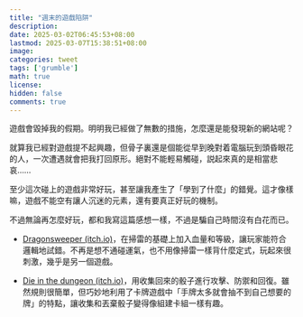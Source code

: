 ```yaml
---
title: "週末的遊戲陷阱"
description: 
date: 2025-03-02T06:45:53+08:00
lastmod: 2025-03-07T15:38:51+08:00
image: 
categories: tweet
tags: ['grumble']
math: true
license: 
hidden: false
comments: true
---
```


遊戲會毀掉我的假期。明明我已經做了無數的措施，怎麼還是能發現新的網站呢？

就算我已經對遊戲提不起興趣，但骨子裏還是個能從早到晚對着電腦玩到頭昏眼花的人，一次遭遇就會把我打回原形。絕對不能輕易觸碰，説起來真的是相當悲哀……

至少這次碰上的遊戲非常好玩，甚至讓我產生了「學到了什麼」的錯覺。這才像樣嘛，遊戲不能空有讓人沉迷的元素，還有要真正好玩的機制。

不過無論再怎麼好玩，都和我寫這篇感想一樣，不過是騙自己時間沒有白花而已。

- [Dragonsweeper (itch.io)](https://danielben.itch.io/dragonsweeper)，在掃雷的基礎上加入血量和等級，讓玩家能符合邏輯地試錯。不再是想不通碰運氣，也不用像掃雷一樣背什麼定式，玩起來很刺激，幾乎是另一個遊戲。

- [Die in the dungeon (itch.io)](https://alarts.itch.io/die-in-the-dungeon)，用收集回來的骰子進行攻擊、防禦和回復。雖然規則很簡單，但巧妙地利用了卡牌遊戲中「手牌太多就會抽不到自己想要的牌」的特點，讓收集和丟棄骰子變得像組建卡組一樣有趣。

